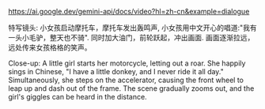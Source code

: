 
https://ai.google.dev/gemini-api/docs/video?hl=zh-cn&example=dialogue


特写镜头: 小女孩启动摩托车，摩托车发出轰鸣声, 小女孩用中文开心的唱道:"我有一头小毛驴，整天也不骑".
同时加大油门，前轮跃起，冲出画面.
画面逐渐拉远，远处传来女孩格格的笑声。

Close-up: A little girl starts her motorcycle, letting out a roar. She happily sings in Chinese, "I have a little donkey, and I never ride it all day."
Simultaneously, she steps on the accelerator, causing the front wheel to leap up and dash out of the frame.
The scene gradually zooms out, and the girl's giggles can be heard in the distance.
